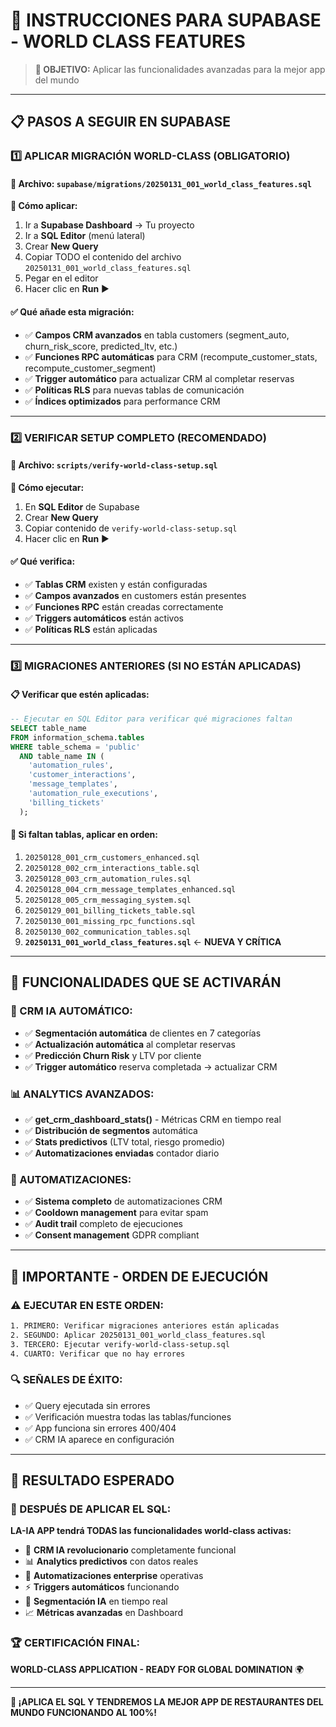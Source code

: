 # 🚀 **INSTRUCCIONES PARA SUPABASE - WORLD CLASS FEATURES**

> **🎯 OBJETIVO:** Aplicar las funcionalidades avanzadas para la mejor app del mundo

---

## 📋 **PASOS A SEGUIR EN SUPABASE**

### **1️⃣ APLICAR MIGRACIÓN WORLD-CLASS (OBLIGATORIO)**

#### **📂 Archivo:** `supabase/migrations/20250131_001_world_class_features.sql`

**🔗 Cómo aplicar:**
1. Ir a **Supabase Dashboard** → Tu proyecto
2. Ir a **SQL Editor** (menú lateral)
3. Crear **New Query**
4. Copiar TODO el contenido del archivo `20250131_001_world_class_features.sql`
5. Pegar en el editor
6. Hacer clic en **Run** ▶️

#### **✅ Qué añade esta migración:**
- ✅ **Campos CRM avanzados** en tabla customers (segment_auto, churn_risk_score, predicted_ltv, etc.)
- ✅ **Funciones RPC automáticas** para CRM (recompute_customer_stats, recompute_customer_segment)
- ✅ **Trigger automático** para actualizar CRM al completar reservas
- ✅ **Políticas RLS** para nuevas tablas de comunicación
- ✅ **Índices optimizados** para performance CRM

---

### **2️⃣ VERIFICAR SETUP COMPLETO (RECOMENDADO)**

#### **📂 Archivo:** `scripts/verify-world-class-setup.sql`

**🔗 Cómo ejecutar:**
1. En **SQL Editor** de Supabase
2. Crear **New Query**
3. Copiar contenido de `verify-world-class-setup.sql`
4. Hacer clic en **Run** ▶️

#### **✅ Qué verifica:**
- ✅ **Tablas CRM** existen y están configuradas
- ✅ **Campos avanzados** en customers están presentes
- ✅ **Funciones RPC** están creadas correctamente
- ✅ **Triggers automáticos** están activos
- ✅ **Políticas RLS** están aplicadas

---

### **3️⃣ MIGRACIONES ANTERIORES (SI NO ESTÁN APLICADAS)**

#### **📋 Verificar que estén aplicadas:**

```sql
-- Ejecutar en SQL Editor para verificar qué migraciones faltan
SELECT table_name 
FROM information_schema.tables 
WHERE table_schema = 'public' 
  AND table_name IN (
    'automation_rules',
    'customer_interactions', 
    'message_templates',
    'automation_rule_executions',
    'billing_tickets'
  );
```

#### **📂 Si faltan tablas, aplicar en orden:**
1. `20250128_001_crm_customers_enhanced.sql`
2. `20250128_002_crm_interactions_table.sql`
3. `20250128_003_crm_automation_rules.sql`
4. `20250128_004_crm_message_templates_enhanced.sql`
5. `20250128_005_crm_messaging_system.sql`
6. `20250129_001_billing_tickets_table.sql`
7. `20250130_001_missing_rpc_functions.sql`
8. `20250130_002_communication_tables.sql`
9. **`20250131_001_world_class_features.sql`** ← **NUEVA Y CRÍTICA**

---

## 🎯 **FUNCIONALIDADES QUE SE ACTIVARÁN**

### **🤖 CRM IA AUTOMÁTICO:**
- ✅ **Segmentación automática** de clientes en 7 categorías
- ✅ **Actualización automática** al completar reservas
- ✅ **Predicción Churn Risk** y LTV por cliente
- ✅ **Trigger automático** reserva completada → actualizar CRM

### **📊 ANALYTICS AVANZADOS:**
- ✅ **get_crm_dashboard_stats()** - Métricas CRM en tiempo real
- ✅ **Distribución de segmentos** automática
- ✅ **Stats predictivos** (LTV total, riesgo promedio)
- ✅ **Automatizaciones enviadas** contador diario

### **🔄 AUTOMATIZACIONES:**
- ✅ **Sistema completo** de automatizaciones CRM
- ✅ **Cooldown management** para evitar spam
- ✅ **Audit trail** completo de ejecuciones
- ✅ **Consent management** GDPR compliant

---

## 🚨 **IMPORTANTE - ORDEN DE EJECUCIÓN**

### **⚠️ EJECUTAR EN ESTE ORDEN:**

```bash
1. PRIMERO: Verificar migraciones anteriores están aplicadas
2. SEGUNDO: Aplicar 20250131_001_world_class_features.sql
3. TERCERO: Ejecutar verify-world-class-setup.sql
4. CUARTO: Verificar que no hay errores
```

### **🔍 SEÑALES DE ÉXITO:**
- ✅ Query ejecutada sin errores
- ✅ Verificación muestra todas las tablas/funciones
- ✅ App funciona sin errores 400/404
- ✅ CRM IA aparece en configuración

---

## 🎉 **RESULTADO ESPERADO**

### **🌟 DESPUÉS DE APLICAR EL SQL:**

**LA-IA APP tendrá TODAS las funcionalidades world-class activas:**

- 🤖 **CRM IA revolucionario** completamente funcional
- 📊 **Analytics predictivos** con datos reales
- 🔄 **Automatizaciones enterprise** operativas
- ⚡ **Triggers automáticos** funcionando
- 🎯 **Segmentación IA** en tiempo real
- 📈 **Métricas avanzadas** en Dashboard

### **🏆 CERTIFICACIÓN FINAL:**
**WORLD-CLASS APPLICATION - READY FOR GLOBAL DOMINATION** 🌍

---

**🚀 ¡APLICA EL SQL Y TENDREMOS LA MEJOR APP DE RESTAURANTES DEL MUNDO FUNCIONANDO AL 100%!**
